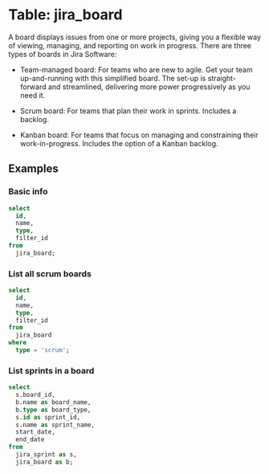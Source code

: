# Table: jira_board

A board displays issues from one or more projects, giving you a flexible way of viewing, managing, and reporting on work in progress.
There are three types of boards in Jira Software:

- Team-managed board: For teams who are new to agile. Get your team up-and-running with this simplified board. The set-up is straight-forward and streamlined, delivering more power progressively as you need it.

- Scrum board: For teams that plan their work in sprints. Includes a backlog.

- Kanban board: For teams that focus on managing and constraining their work-in-progress. Includes the option of a Kanban backlog.

## Examples

### Basic info

```sql
select
  id,
  name,
  type,
  filter_id
from
  jira_board;
```

### List all scrum boards

```sql
select
  id,
  name,
  type,
  filter_id
from
  jira_board
where
  type = 'scrum';
```

### List sprints in a board

```sql
select
  s.board_id,
  b.name as board_name,
  b.type as board_type,
  s.id as sprint_id,
  s.name as sprint_name,
  start_date,
  end_date
from
  jira_sprint as s,
  jira_board as b;
```
